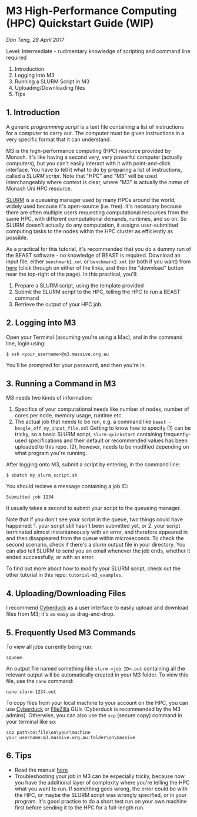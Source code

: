 # M3 High-Performance Computing (HPC) Quickstart Guide (WIP)
*Don Teng, 28 April 2017*

Level: Intermediate - rudimentary knowledge of scripting and command line required

1. Introduction
2. Logging into M3
3. Running a SLURM Script in M3
4. Uploading/Downloading files
5. Tips

## 1. Introduction
A generic *programming script* is a text file containing a list of instructions for a computer to carry out. The computer must be given instructions in a very specific format that it can understand.

M3 is the high-performance computing (HPC) resource provided by Monash. It's like having a second very, very powerful computer (actually *computers*), but you can't easily interact with it with point-and-click interface. You have to tell it what to do by preparing a list of instructions, called a *SLURM script*. Note that "HPC" and "M3" will be used interchangeably where context is clear, where "M3" is actually the *name* of Monash Uni HPC resource.

[SLURM](https://en.wikipedia.org/wiki/Slurm_Workload_Manager) is a queueing manager used by many HPCs around the world; widely used because it's open-source (i.e. free). It's necessary because there are often multiple users requesting computational resources from the same HPC, with different computational demands, runtimes, and so on.  So SLURM doesn't actually do any computation, it assigns user-submitted computing tasks to the nodes within the HPC cluster as efficiently as possible.

As a practical for this tutorial, it's recommended that you do a dummy run of the BEAST software - no knowledge of BEAST is required. Download an input file, either `benchmark1.xml` or `benchmark2.xml` (or both if you want) from [here](https://github.com/beast-dev/beast-mcmc/tree/master/examples/release/Benchmarks) (click through on either of the links, and then the "download" button near the top-right of the page). In this practical, you'll:
1. Prepare a SLURM script, using the template provided
2. Submit the SLURM script to the HPC, telling the HPC to run a BEAST command
3. Retrieve the output of your HPC job.

## 2. Logging into M3
Open your Terminal (assuming you're using a Mac), and in the command line, login using:

`$ ssh <your_username>@m3.massive.org.au`

You'll be prompted for your password, and then you're in.

## 3. Running a Command in M3
M3 needs two kinds of information:
1. Specifics of your computational needs like number of nodes, number of cores per node, memory usage, runtime etc.
2. The actual job that needs to be run, e.g. a command like `beast -beagle_off my_input_file.xml`
Getting to know how to specify (1) can be tricky, so a basic SLURM script, `slurm-quickstart` containing frequently-used specifications and their default or recommended values has been uploaded to this repo. (2), however, needs to be modified depending on what program you're running. 

After logging onto M3, submit a script by entering, in the command line:

`$ sbatch my_slurm_script.sh`

You should recieve a message containing a job ID:

`Submitted job 1234`

It usually takes a second to submit your script to the queueing manager.

Note that if you don't see your script in the queue, two things could have happened: 1. your script still hasn't been submitted yet, or 2. your script terminated almost instantaneously with an error, and therefore appeared in and then disappeared from the queue within microseconds. To check the second scenario, check if there's a slurm output file in your directory. You can also tell SLURM to send you an email whenever the job ends, whether it ended successfully, or with an error.

To find out more about how to modify your SLURM script, check out the other tutorial in this repo: `tutorial-m3_examples`.

## 4. Uploading/Downloading Files
I recommend [Cyberduck](https://cyberduck.io/?l=en) as a user interface to easily upload and download files from M3; it's as easy as drag-and-drop. 

## 5. Frequently Used M3 Commands
To view all jobs currently being run:

`squeue`

An output file named something like `slurm-<job ID>.out` containing all the relevant output will be automatically created in your M3 folder.  To view this file, use the `nano` command:

`nano slurm-1234.out`

To copy files from your local machine to your account on the HPC, you can use [Cyberduck](https://cyberduck.io/?l=en) or [FileZilla](https://filezilla-project.org/) GUIs (Cyberduck is recommended by the M3 admins). Otherwise, you can also use the `scp` (secure copy) command in your terminal like so:

`scp path\to\file\on\your\machine your_username:m3.massive.org.au:folder\on\massive`

## 6. Tips
 - Read the manual [here](http://docs.massive.org.au/M3/slurm/slurm-overview.html)
 - Troubleshooting your job in M3 can be especially tricky, because now you have the additional layer of complexity where you're telling the HPC what you want to run.  If something goes wrong, the error could be with the HPC, or maybe the SLURM script was wrongly specified, or in your program. It's good practice to do a short test run on your own machine first before sending it to the HPC for a full-length run.
